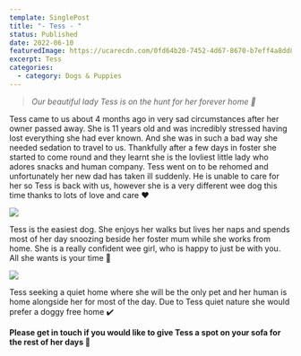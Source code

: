 ```yaml
---
template: SinglePost
title: "- Tess - "
status: Published
date: 2022-06-10
featuredImage: https://ucarecdn.com/0fd64b20-7452-4d67-8670-b7eff4a8dd86/-/crop/954x585/6,0/-/preview/
excerpt: Tess
categories:
  - category: Dogs & Puppies
---
```

> *Our beautiful lady Tess is on the hunt for her forever home 🏡* 

Tess came to us about 4 months ago in very sad circumstances after her owner passed away. She is 11 years old and was incredibly stressed having lost everything she had ever known. And she was in such a bad way she needed sedation to travel to us. Thankfully after a few days in foster she started to come round and they learnt she is the lovliest little lady who adores snacks and human company. Tess went on to be rehomed and unfortunately her new dad has taken ill suddenly. He is unable to care for her so Tess is back with us, however she is a very different wee dog this time thanks to lots of love and care ❤️

![](https://ucarecdn.com/fafe95be-111a-4b8a-ba0c-0a9b236b960e/)

Tess is the easiest dog. She enjoys her walks but lives her naps and spends most of her day snoozing beside her foster mum while she works from home. She is a really confident wee girl, who is happy to just be with you. All she wants is your time 🥰

![](https://ucarecdn.com/3f61bd6a-bf04-4984-8e8d-377397c7aacc/)

Tess seeking a quiet home where she will be the only pet and her human is home alongside her for most of the day. Due to Tess quiet nature she would prefer a doggy free home ✔️ 

**Please get in touch if you would like to give Tess a spot on your sofa for the rest of her days 🏡**